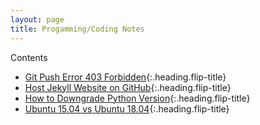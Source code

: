 ```yaml
---
layout: page
title: Progamming/Coding Notes
---
```


Contents

* [Git Push Error 403 Forbidden]{:.heading.flip-title}
* [Host Jekyll Website on GitHub]{:.heading.flip-title}
* [How to Downgrade Python Version]{:.heading.flip-title}
* [Ubuntu 15.04 vs Ubuntu 18.04]{:.heading.flip-title}

[Git Push Error 403 Forbidden]: Git-Push-Error-403-Forbidden.md
[Host Jekyll Website on GitHub]: Host-Jekyll-Github.md
[How to Downgrade Python Version]: Downgrade-Python.md
[Ubuntu 15.04 vs Ubuntu 18.04]: Ubuntu15vs18.md
